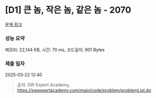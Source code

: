 # [D1] 큰 놈, 작은 놈, 같은 놈 - 2070 

[문제 링크](https://swexpertacademy.com/main/code/problem/problemDetail.do?contestProbId=AV5QQ6qqA40DFAUq) 

### 성능 요약

메모리: 22,144 KB, 시간: 70 ms, 코드길이: 901 Bytes

### 제출 일자

2025-03-22 12:40



> 출처: SW Expert Academy, https://swexpertacademy.com/main/code/problem/problemList.do